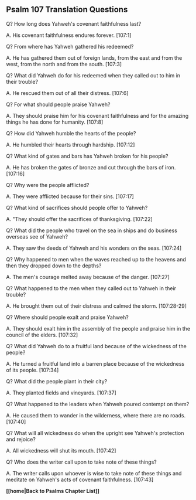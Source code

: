 ## Psalm 107 Translation Questions ##

Q? How long does Yahweh's covenant faithfulness last?

A. His covenant faithfulness endures forever. [107:1]

Q? From where has Yahweh gathered his redeemed?

A. He has gathered them out of foreign lands, from the east and from the west, from the north and from the south. [107:3]

Q? What did Yahweh do for his redeemed when they called out to him in their trouble?

A. He rescued them out of all their distress. [107:6]

Q? For what should people praise Yahweh? 

A. They should praise him for his covenant faithfulness and for the amazing things he has done for humanity. [107:8]

Q? How did Yahweh humble the hearts of the people?

A. He humbled their hearts through hardship. [107:12]

Q? What kind of gates and bars has Yahweh broken for his people?

A. He has broken the gates of bronze and cut through the bars of iron. [107:16]

Q? Why were the people afflicted?

A. They were afflicted because for their sins. [107:17]

Q? What kind of sacrifices should people offer to Yahweh?

A. "They should offer the sacrifices of thanksgiving. [107:22]

Q? What did the people who travel on the sea in ships and do business overseas see of Yahweh?

A. They saw the deeds of Yahweh and his wonders on the seas. [107:24]

Q? Why happened to men when the waves reached up to the heavens and then they dropped down to the depths? 

A. The men's courage melted away because of the danger. [107:27]

Q? What happened to the men when they called out to Yahweh in their trouble? 

A. He brought them out of their distress and calmed the storm. [107:28-29]

Q? Where should people exalt and praise Yahweh?

A. They should exalt him in the assembly of the people and praise him in the council of the elders. [107:32]

Q? What did Yahweh do to a fruitful land because of the wickedness of the people? 

A. He turned a fruitful land into a barren place because of the wickedness of its people. [107:34]

Q? What did the people plant in their city? 

A. They planted fields and vineyards. [107:37]

Q? What happened to the leaders when Yahweh poured contempt on them?

A. He caused them to wander in the wilderness, where there are no roads. [107:40]

Q? What will all wickedness do when the upright see Yahweh's protection and rejoice?

A. All wickedness will shut its mouth. [107:42]

Q? Who does the writer call upon to take note of these things? 

A. The writer calls upon whoever is wise to take note of these things and meditate on Yahweh's acts of covenant faithfulness. [107:43]

__[[home|Back to Psalms Chapter List]]__

